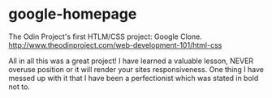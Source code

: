 # google-homepage
The Odin Project's first HTLM/CSS project: Google Clone.
http://www.theodinproject.com/web-development-101/html-css

All in all this was a great project! I have learned a valuable lesson, NEVER overuse position or it will render your sites responsiveness. One thing I have messed up with it that I have been a perfectionist which was stated in bold not to. 